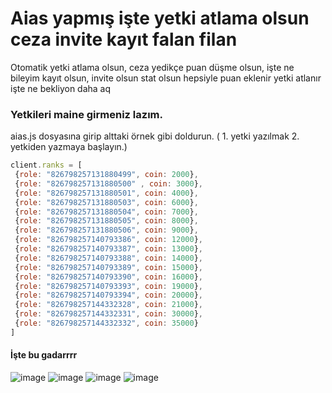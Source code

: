 # Aias yapmış işte yetki atlama olsun ceza invite kayıt falan filan 

Otomatik yetki atlama olsun, ceza yedikçe puan düşme olsun, işte ne bileyim kayıt olsun, invite olsun stat olsun hepsiyle puan eklenir yetki atlanır işte ne bekliyon daha aq

### Yetkileri maine girmeniz lazım.
aias.js dosyasına girip alttaki örnek gibi doldurun. ( 1. yetki yazılmak 2. yetkiden yazmaya başlayın.)

```javascript
client.ranks = [
 {role: "826798257131880499", coin: 2000},
 {role: "826798257131880500" , coin: 3000},
 {role: "826798257131880501", coin: 4000},
 {role: "826798257131880503", coin: 6000},
 {role: "826798257131880504", coin: 7000},
 {role: "826798257131880505", coin: 8000},
 {role: "826798257131880506", coin: 9000},
 {role: "826798257140793386", coin: 12000},
 {role: "826798257140793387", coin: 13000},
 {role: "826798257140793388", coin: 14000},
 {role: "826798257140793389", coin: 15000},
 {role: "826798257140793390", coin: 16000},
 {role: "826798257140793393", coin: 19000},
 {role: "826798257140793394", coin: 20000},
 {role: "826798257144332328", coin: 21000},
 {role: "826798257144332331", coin: 30000},
 {role: "826798257144332332", coin: 35000}
]
 ```

#### İşte bu gadarrrr



![image](https://media.discordapp.net/attachments/815573100175032330/828257271325655110/unknown.png?width=558&height=473)
![image](https://cdn.discordapp.com/attachments/815573100175032330/828257431174905896/unknown.png)
![image](https://cdn.discordapp.com/attachments/815573100175032330/828257492052082728/unknown.png)
![image](https://cdn.discordapp.com/attachments/815573100175032330/828257622930751528/unknown.png)
